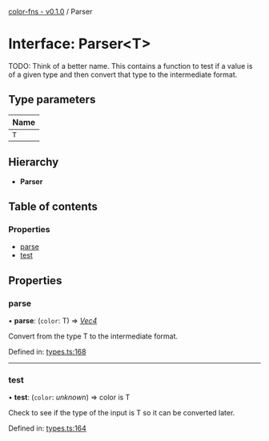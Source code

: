 [color-fns - v0.1.0](../README.md) / Parser

# Interface: Parser<T\>

TODO: Think of a better name. This contains a function to test if a value is
of a given type and then convert that type to the intermediate format.

## Type parameters

Name |
------ |
`T` |

## Hierarchy

* **Parser**

## Table of contents

### Properties

- [parse](parser.md#parse)
- [test](parser.md#test)

## Properties

### parse

• **parse**: (`color`: T) => [*Vec4*](../README.md#vec4)

Convert from the type T to the intermediate format.

Defined in: [types.ts:168](https://github.com/ajlende/color-fns/blob/59a932e/src/types.ts#L168)

___

### test

• **test**: (`color`: *unknown*) => color is T

Check to see if the type of the input is T so it can be converted later.

Defined in: [types.ts:164](https://github.com/ajlende/color-fns/blob/59a932e/src/types.ts#L164)
